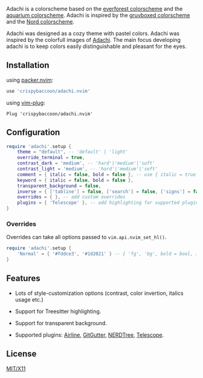 Adachi is a colorscheme based on the [everforest colorscheme](https://github.com/sainnhe/everforest) and the [aquarium colorscheme](https://github.com/FrenzyExists/aquarium-vim).
Adachi is inspired by the [gruvboxed colorscheme](https://github.com/crispybaccoon/gruvboxed) and the [Nord colorscheme](https://www.nordtheme.com).

Adachi was designed as a cozy theme with pastel colors. Adachi was inspired by the colorfull images of [Adachi](https://en.wikipedia.org/wiki/Adachi,_Tokyo).
The main focus developing adachi is to keep colors easily distinguishable and pleasant for the eyes.

## Installation

using [packer.nvim](https://github.com/wbthomason/packer.nvim):
```lua
use 'crispybaccoon/adachi.nvim'
```

using [vim-plug](https://github.com/junegunn/vim-plug):
```Vim
Plug 'crispybaccoon/adachi.nvim'
```

## Configuration

```lua
require 'adachi'.setup {
    theme = "default", -- 'default' | 'light'
    override_terminal = true,
    contrast_dark = 'medium', -- 'hard'|'medium'|'soft'
    contrast_light = 'medium', -- 'hard'|'medium'|'soft'
    comment = { italic = false, bold = false }, -- use { italic = true } for italic comments
    keyword = { italic = false, bold = false },
    transparent_background = false,
    inverse = { ['tabline'] = false, ['search'] = false, ['signs'] = false },
    overrides = { }, -- add custom overrides
    plugins = { 'Telescope' }, -- add highlighting for supported plugins
}
```

### Overrides

Overrides can take all options passed to `vim.api.nvim_set_hl()`.

```lua
require 'adachi'.setup {
    'Normal' = { '#fddce3', '#1d2021' } -- { 'fg', 'bg', bold = bool, italic = bool, ... }
}
```

## Features

- Lots of style-customization options (contrast, color invertion, italics usage etc.)
- Support for Treesitter highlighting.
- Support for transparent background.
- Supported plugins: [Airline][], [GitGutter][], [NERDTree][], [Telescope][].

  [airline]: https://github.com/bling/vim-airline
  [gitgutter]: https://github.com/airblade/vim-gitgutter
  [nerdtree]: https://github.com/scrooloose/nerdtree
  [telescope]: https://github.com/nvim-telescope/telescope

## License

[MIT/X11](https://en.wikipedia.org/wiki/MIT_License)
